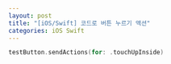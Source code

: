 ```yaml
---
layout: post
title: "[iOS/Swift] 코드로 버튼 누르기 액션"
categories: iOS Swift
---
```



```swift
testButton.sendActions(for: .touchUpInside)
```
